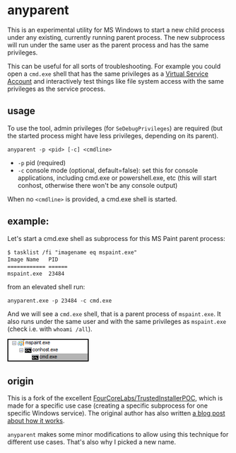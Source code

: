 # anyparent

This is an experimental utility for MS Windows to start a new child process under any existing, currently running parent process. The new subprocess will run under the same user as the parent process and has the same privileges.

This can be useful for all sorts of troubleshooting. For example you could open a `cmd.exe` shell that has the same privileges as a [Virtual Service Account](https://learn.microsoft.com/en-us/windows-server/identity/ad-ds/manage/understand-service-accounts#virtual-accounts) and interactively test things like file system access with the same privileges as the service process.

## usage

To use the tool, admin privileges (for `SeDebugPrivileges`) are required (but the started process might have less privileges, depending on its parent).

```
anyparent -p <pid> [-c] <cmdline>
```


- `-p` pid (required)
- `-c` console mode (optional, default=false): set this for console applications, including cmd.exe or powershell.exe, etc (this will start conhost, otherwise there won't be any console output)

When no `<cmdline>` is provided, a cmd.exe shell is started.

## example:

Let's start a cmd.exe shell as subprocess for this MS Paint parent process:

```batch
$ tasklist /fi "imagename eq mspaint.exe"
Image Name   PID 
============ ======
mspaint.exe  23484 
```

from an elevated shell run:
```
anyparent.exe -p 23484 -c cmd.exe
```

And we will see a `cmd.exe` shell, that is a parent process of `mspaint.exe`. It also runs under the same user and with the same privileges as `mspaint.exe` (check i.e. with `whoami /all`).

![screenshot process tree](_static/image.png)

## origin

This is a fork of the excellent [FourCoreLabs/TrustedInstallerPOC](https://github.com/FourCoreLabs/TrustedInstallerPOC.git), which is made for a specific use case (creating a specific subprocess for one specific Windows service). The original author has also written [a blog post about how it works](https://fourcore.io/blogs/no-more-access-denied-i-am-trustedinstaller).

`anyparent` makes some minor modifications to allow using this technique for different use cases. That's also why I picked a new name.

